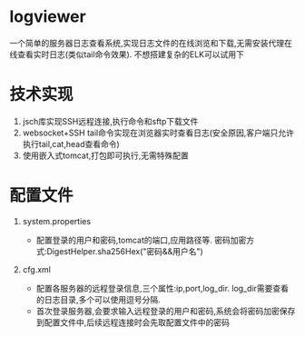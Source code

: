 # logviewer

一个简单的服务器日志查看系统,实现日志文件的在线浏览和下载,无需安装代理在线查看实时日志(类似tail命令效果). 不想搭建复杂的ELK可以试用下

# 技术实现

1. jsch库实现SSH远程连接,执行命令和sftp下载文件
2. websocket+SSH tail命令实现在浏览器实时查看日志(安全原因,客户端只允许执行tail,cat,head查看命令)
3. 使用嵌入式tomcat,打包即可执行,无需特殊配置

# 配置文件

1. system.properties
   * 配置登录的用户和密码,tomcat的端口,应用路径等. 密码加密方式:DigestHelper.sha256Hex("密码&&用户名")
  
2. cfg.xml
   * 配置各服务器的远程登录信息,三个属性:ip,port,log_dir. log_dir需要查看的日志目录,多个可以使用逗号分隔.
   * 首次登录服务器,会要求输入远程登录的用户和密码,系统会将密码加密保存到配置文件中,后续远程连接时会先取配置文件中的密码
